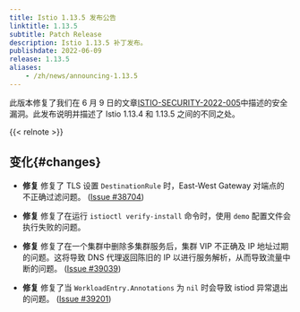 ```yaml
---
title: Istio 1.13.5 发布公告
linktitle: 1.13.5
subtitle: Patch Release
description: Istio 1.13.5 补丁发布。
publishdate: 2022-06-09
release: 1.13.5
aliases:
    - /zh/news/announcing-1.13.5
---
```


此版本修复了我们在 6 月 9 日的文章[ISTIO-SECURITY-2022-005](/zh/news/security/istio-security-2022-005)中描述的安全漏洞。此发布说明并描述了 Istio 1.13.4 和 1.13.5 之间的不同之处。

{{< relnote >}}

## 变化{#changes}

- **修复** 修复了 TLS 设置 `DestinationRule` 时，East-West Gateway 对端点的不正确过滤问题。
  ([Issue #38704](https://github.com/istio/istio/issues/38704))

- **修复** 修复了在运行 `istioctl verify-install` 命令时，使用 `demo` 配置文件会执行失败的问题。

- **修复** 修复了在一个集群中删除多集群服务后，集群 VIP 不正确及 IP 地址过期的问题。这将导致 DNS 代理返回陈旧的 IP 以进行服务解析，从而导致流量中断的问题。
  ([Issue #39039](https://github.com/istio/istio/issues/39039))

- **修复** 修复了当 `WorkloadEntry.Annotations` 为 `nil` 时会导致 istiod 异常退出的问题。
  ([Issue #39201](https://github.com/istio/istio/issues/39201))
